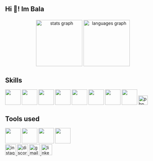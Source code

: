 
<h2 align="left">Hi 👋! Im Bala</h2>

###

<div align="center">
  <img src="https://github-readme-stats.vercel.app/api?username=balamurugan634&hide_title=false&hide_rank=false&show_icons=true&include_all_commits=true&count_private=true&disable_animations=false&theme=dracula&locale=en&hide_border=false" height="150" alt="stats graph"  />
  <img src="https://github-readme-stats.vercel.app/api/top-langs?username=balamurugan634&locale=en&hide_title=false&layout=compact&card_width=320&langs_count=5&theme=dracula&hide_border=false" height="150" alt="languages graph"  />
</div>

###
<h2 align="left">Skills</h2>

<div align="left">
  <a target="_blank" rel="noopener noreferrer nofollow" href="https://camo.githubusercontent.com/02f3027e63140c69098b0cef8db2be5c96fc82ce9201696c86f83919c6d47296/68747470733a2f2f696d672e69636f6e73382e636f6d2f636f6c6f722f34382f3030303030302f707974686f6e2e706e67"><img height="50" width="50" src="https://camo.githubusercontent.com/02f3027e63140c69098b0cef8db2be5c96fc82ce9201696c86f83919c6d47296/68747470733a2f2f696d672e69636f6e73382e636f6d2f636f6c6f722f34382f3030303030302f707974686f6e2e706e67" data-canonical-src="https://img.icons8.com/color/48/000000/python.png" style="max-width: 100%;"></a>
  <a target="_blank" rel="noopener noreferrer nofollow" href="https://camo.githubusercontent.com/6acc986e35fc67011f7f64e779ca3d25ce7a6576ab52e39affcb2c1009e38150/68747470733a2f2f696d672e69636f6e73382e636f6d2f636f6c6f722f34382f3030303030302f68746d6c2d352e706e67"><img height="50" width="50" src="https://camo.githubusercontent.com/6acc986e35fc67011f7f64e779ca3d25ce7a6576ab52e39affcb2c1009e38150/68747470733a2f2f696d672e69636f6e73382e636f6d2f636f6c6f722f34382f3030303030302f68746d6c2d352e706e67" data-canonical-src="https://img.icons8.com/color/48/000000/html-5.png" style="max-width: 100%;"></a>
  <a target="_blank" rel="noopener noreferrer nofollow" href="https://camo.githubusercontent.com/b7c5b4af80b70dcf1953693734da1236bcdba98ca877e24e59a32443f5ee7a28/68747470733a2f2f696d672e69636f6e73382e636f6d2f636f6c6f722f34382f3030303030302f637373332e706e67"><img height="50" width="50" src="https://camo.githubusercontent.com/b7c5b4af80b70dcf1953693734da1236bcdba98ca877e24e59a32443f5ee7a28/68747470733a2f2f696d672e69636f6e73382e636f6d2f636f6c6f722f34382f3030303030302f637373332e706e67" data-canonical-src="https://img.icons8.com/color/48/000000/css3.png" style="max-width: 100%;"></a>
  <a target="_blank" rel="noopener noreferrer nofollow" href="https://camo.githubusercontent.com/5ae1ae8207f9bc2fe3428032228630a152b57ef1bc6e296181e386b47843a4af/68747470733a2f2f696d672e69636f6e73382e636f6d2f636f6c6f722f34382f3030303030302f626f6f7473747261702e706e67"><img height="50" width="50" src="https://camo.githubusercontent.com/5ae1ae8207f9bc2fe3428032228630a152b57ef1bc6e296181e386b47843a4af/68747470733a2f2f696d672e69636f6e73382e636f6d2f636f6c6f722f34382f3030303030302f626f6f7473747261702e706e67" data-canonical-src="https://img.icons8.com/color/48/000000/bootstrap.png" style="max-width: 100%;"></a>
  <a target="_blank" rel="noopener noreferrer nofollow" href="https://camo.githubusercontent.com/50151d86f4f31e2731472851c44acd2f7123b6d1f18e0a2f422d7300a3b19662/68747470733a2f2f696d672e69636f6e73382e636f6d2f636f6c6f722f34382f3030303030302f6a6176617363726970742e706e67"><img height="50" width="50" src="https://camo.githubusercontent.com/50151d86f4f31e2731472851c44acd2f7123b6d1f18e0a2f422d7300a3b19662/68747470733a2f2f696d672e69636f6e73382e636f6d2f636f6c6f722f34382f3030303030302f6a6176617363726970742e706e67" data-canonical-src="https://img.icons8.com/color/48/000000/javascript.png" style="max-width: 100%;"></a>
<a target="_blank" rel="noopener noreferrer nofollow" href="https://camo.githubusercontent.com/cb3d41edc39b69fd681e789ea53982d7367d25d0ef58537a54b0bc53a31953ca/68747470733a2f2f696d672e69636f6e73382e636f6d2f636f6c6f722f34382f3030303030302f72656163742d6e61746976652e706e67"><img height="50" width="50" src="https://camo.githubusercontent.com/cb3d41edc39b69fd681e789ea53982d7367d25d0ef58537a54b0bc53a31953ca/68747470733a2f2f696d672e69636f6e73382e636f6d2f636f6c6f722f34382f3030303030302f72656163742d6e61746976652e706e67" data-canonical-src="https://img.icons8.com/color/48/000000/react-native.png" style="max-width: 100%;"></a>
  <a target="_blank" rel="noopener noreferrer nofollow" href="https://camo.githubusercontent.com/31edec2a690a6d5b8a18a51321fff53c4165241ac081fca7af4fd3d71a137a88/68747470733a2f2f696d672e69636f6e73382e636f6d2f636f6c6f722f34382f3030303030302f6d7973716c2d6c6f676f2e706e67"><img height="50" width="50" src="https://camo.githubusercontent.com/31edec2a690a6d5b8a18a51321fff53c4165241ac081fca7af4fd3d71a137a88/68747470733a2f2f696d672e69636f6e73382e636f6d2f636f6c6f722f34382f3030303030302f6d7973716c2d6c6f676f2e706e67" data-canonical-src="https://img.icons8.com/color/48/000000/mysql-logo.png" style="max-width: 100%;"></a>
  <a target="_blank" rel="noopener noreferrer nofollow" href="https://camo.githubusercontent.com/aa4fa6d126e965b93013c41730ba067914509140d49eeee0e11d1b3b7503b9d9/68747470733a2f2f696d672e69636f6e73382e636f6d2f636f6c6f722f34382f3030303030302f6e6f64656a732e706e67"><img height="50" width="50" src="https://camo.githubusercontent.com/aa4fa6d126e965b93013c41730ba067914509140d49eeee0e11d1b3b7503b9d9/68747470733a2f2f696d672e69636f6e73382e636f6d2f636f6c6f722f34382f3030303030302f6e6f64656a732e706e67" data-canonical-src="https://img.icons8.com/color/48/000000/nodejs.png" style="max-width: 100%;"></a>
    <img src="https://cdn.jsdelivr.net/gh/devicons/devicon/icons/react/php-original.svg" height="30" alt="php logo"  />



</div>

<h2 align="left">Tools used</h2>

<div>
  <a target="_blank" rel="noopener noreferrer nofollow" href="https://camo.githubusercontent.com/b693f93e8574e1056ec0cbeda4208bb4d0965fdfaaee4c15ba2c9dad441bb2e5/68747470733a2f2f696d672e69636f6e73382e636f6d2f636f6c6f722f34382f3030303030302f76697375616c2d73747564696f2d636f64652d323031392e706e67"><img height="50" width="50" src="https://camo.githubusercontent.com/b693f93e8574e1056ec0cbeda4208bb4d0965fdfaaee4c15ba2c9dad441bb2e5/68747470733a2f2f696d672e69636f6e73382e636f6d2f636f6c6f722f34382f3030303030302f76697375616c2d73747564696f2d636f64652d323031392e706e67" data-canonical-src="https://img.icons8.com/color/48/000000/visual-studio-code-2019.png" style="max-width: 100%;"></a>
  <a target="_blank" rel="noopener noreferrer nofollow" href="https://camo.githubusercontent.com/86782b7e0cf712b38aa8f6278175393fade1e6b396c39853c17a94d93c7f2fd8/68747470733a2f2f696d672e69636f6e73382e636f6d2f636f6c6f722f35302f3030303030302f6769742e706e67"><img height="50" width="50" src="https://camo.githubusercontent.com/86782b7e0cf712b38aa8f6278175393fade1e6b396c39853c17a94d93c7f2fd8/68747470733a2f2f696d672e69636f6e73382e636f6d2f636f6c6f722f35302f3030303030302f6769742e706e67" data-canonical-src="https://img.icons8.com/color/50/000000/git.png" style="max-width: 100%;"></a>
  <a target="_blank" rel="noopener noreferrer nofollow" href="https://camo.githubusercontent.com/daa2567d9681e79f4a4dd49d974d9b32bc504c02877ffb0dfbe8bcb66782a4b5/68747470733a2f2f696d672e69636f6e73382e636f6d2f6475736b2f36342f3030303030302f616e61636f6e64612e706e67"><img height="50" width="50" src="https://camo.githubusercontent.com/daa2567d9681e79f4a4dd49d974d9b32bc504c02877ffb0dfbe8bcb66782a4b5/68747470733a2f2f696d672e69636f6e73382e636f6d2f6475736b2f36342f3030303030302f616e61636f6e64612e706e67" data-canonical-src="https://img.icons8.com/dusk/64/000000/anaconda.png" style="max-width: 100%;"></a>
  <a target="_blank" rel="noopener noreferrer nofollow" href="https://camo.githubusercontent.com/0aafb6d40f5721b8f81e594a93793aeaad11a8a29e6be4b2156b24466d3cda50/68747470733a2f2f696d672e736869656c64732e696f2f62616467652f4e65746c6966792d3030433742373f7374796c653d666f722d7468652d6261646765266c6f676f3d6e65746c696679266c6f676f436f6c6f723d7768697465"><img height="50" src="https://camo.githubusercontent.com/0aafb6d40f5721b8f81e594a93793aeaad11a8a29e6be4b2156b24466d3cda50/68747470733a2f2f696d672e736869656c64732e696f2f62616467652f4e65746c6966792d3030433742373f7374796c653d666f722d7468652d6261646765266c6f676f3d6e65746c696679266c6f676f436f6c6f723d7768697465" data-canonical-src="https://img.shields.io/badge/Netlify-00C7B7?style=for-the-badge&amp;logo=netlify&amp;logoColor=white" style="max-width: 100%;"></a>
</div>

<div align="left">
  <a href="https://www.instagram.com/___bala____634" target="_blank">
    <img src="https://img.shields.io/static/v1?message=Instagram&logo=instagram&label=&color=E4405F&logoColor=white&labelColor=&style=for-the-badge" height="35" alt="instagram logo"  />
  </a>
  <a href="discord.com/bala7806" target="_blank">
    <img src="https://img.shields.io/static/v1?message=Discord&logo=discord&label=&color=7289DA&logoColor=white&labelColor=&style=for-the-badge" height="35" alt="discord logo"  />
  </a>
  <a href="bala060304@gmail.com" target="_blank">
    <img src="https://img.shields.io/static/v1?message=Gmail&logo=gmail&label=&color=D14836&logoColor=white&labelColor=&style=for-the-badge" height="35" alt="gmail logo"  />
  </a>
  <img src="https://img.shields.io/static/v1?message=LinkedIn&logo=linkedin&label=&color=0077B5&logoColor=white&labelColor=&style=for-the-badge" height="35" alt="linkedin logo"  />
</div>


###

<br clear="both">


###
